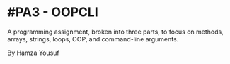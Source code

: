 #PA3 - OOPCLI 
============
A programming assignment, broken into three parts, to focus on methods, arrays, strings, loops, OOP, and command-line arguments.

By Hamza Yousuf
